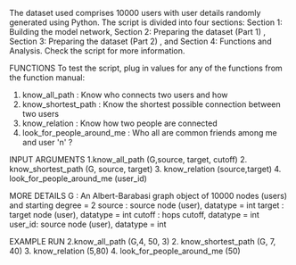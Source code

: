 The dataset used comprises 10000 users with user details randomly generated using Python. The script is divided into four sections: Section 1: Building the model network, Section 2: Preparing the dataset (Part 1) , Section 3: Preparing the dataset (Part 2) , and Section 4:  Functions and Analysis. Check the script for more information.

FUNCTIONS
To test the script, plug in values for any of the functions from the function manual:
1. know_all_path : Know who connects two users and how
2. know_shortest_path : Know the shortest possible connection between two users
3. know_relation : Know how two people are connected
4. look_for_people_around_me : Who all are common friends among me and user 'n' ? 

INPUT ARGUMENTS
1.know_all_path (G,source, target, cutoff)
2. know_shortest_path (G, source, target)
3. know_relation (source,target)
4. look_for_people_around_me (user_id)

MORE DETAILS
G : An Albert-Barabasi graph object of 10000 nodes (users) and starting degree = 2
source : source node (user), datatype = int
target : target node (user), datatype = int
cutoff : hops cutoff, datatype = int
user_id:  source node (user), datatype = int

EXAMPLE RUN
2.know_all_path (G,4, 50, 3)
2. know_shortest_path (G, 7, 40)
3. know_relation (5,80)
4. look_for_people_around_me (50)
